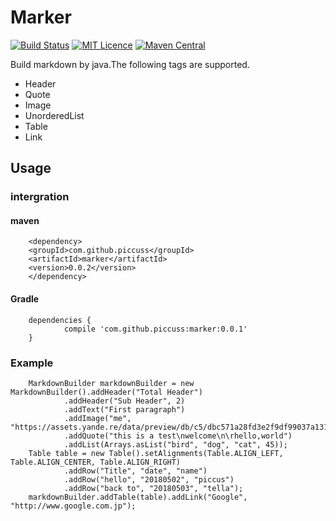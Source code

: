 # Marker 

[![Build Status](https://travis-ci.com/piccuss/Marker.svg?branch=master)](https://travis-ci.com/piccuss/Marker) [![MIT Licence](https://badges.frapsoft.com/os/mit/mit.svg?v=103)](https://opensource.org/licenses/mit-license.php) [![Maven Central](https://maven-badges.herokuapp.com/maven-central/com.github.piccuss/marker/badge.svg)](https://maven-badges.herokuapp.com/maven-central/com.github.piccuss/marker) 

Build markdown by java.The following tags are supported.

* Header
* Quote
* Image
* UnorderedList
* Table
* Link

## Usage

### intergration

#### maven

        <dependency>
        <groupId>com.github.piccuss</groupId>
        <artifactId>marker</artifactId>
        <version>0.0.2</version>
        </dependency>

#### Gradle

        dependencies {
                compile 'com.github.piccuss:marker:0.0.1'
        }

### Example

        MarkdownBuilder markdownBuilder = new MarkdownBuilder().addHeader("Total Header")
                .addHeader("Sub Header", 2)
                .addText("First paragraph")
                .addImage("me", "https://assets.yande.re/data/preview/db/c5/dbc571a28fd3e2f9df99037a131e5a52.jpg")
                .addQuote("this is a test\nwelcome\n\rhello,world")
                .addList(Arrays.asList("bird", "dog", "cat", 45));
        Table table = new Table().setAlignments(Table.ALIGN_LEFT, Table.ALIGN_CENTER, Table.ALIGN_RIGHT)
                .addRow("Title", "date", "name")
                .addRow("hello", "20180502", "piccus")
                .addRow("back to", "20180503", "tella");
        markdownBuilder.addTable(table).addLink("Google", "http://www.google.com.jp");

